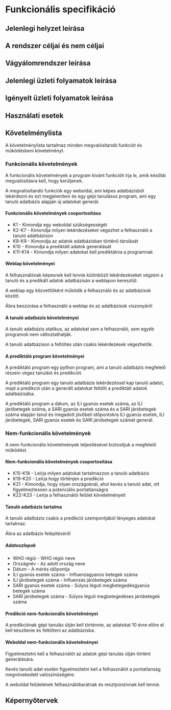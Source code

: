 # Funkcionális specifikáció

## Jelenlegi helyzet leírása

## A rendszer céljai és nem céljai

## Vágyálomrendszer leírása

## Jelenlegi üzleti folyamatok leírása

## Igényelt üzleti folyamatok leírása

## Használati esetek

## Követelménylista

A követelménylista tartalmaz minden megvalósítandó funkciót és működésbeni követelményt.

### Funkcionális követelmények

A funkcionális követelmények a program kívánt funkcióit írja le, amik később megvalósításra kell, hogy kerüljenek.

A megvalósítandó funkciók egy weboldal, ami képes adatbázisból lekérdezni és ezt megjeleníteni és egy gépi tanulásos program, ami egy tanuló adatbázis alapján új adatokat generál.

#### Funkcionális követelmények csoportosítása

- K1 - Kimondja egy weboldal szükségességét
- K2-K7 - Kimondja milyen lekérdezéseket végezhet a felhasználó a tanuló adatbázison
- K8-K9 - Kimondja az adatok adatbázisban történő tárolását
- K10 - Kimondja a prediktált adatok generálását
- K11-K14 - Kimondja milyen adatokat kell prediktálnia a programnak

#### Weblap követelményei

A felhasználónak képesnek kell lennie különböző lekérdezéseket végzeni a tanuló és a predikált adatok adatbázisán a weblapon keresztül.

A weblap egy közvetítőként működik a felhasználó és az adatbázisok között.

Ábra beszúrása a felhasználó a weblap és az adatbázisok viszonyáról

#### A tanuló adatbázis követelményei

A tanuló adatbázis statikus, az adatokat sem a felhasználó, sem egyéb programok nem változtathatják.

A tanuló adatbázison a feltöltés után csakis lekérdezések végezhetők.

#### A prediktáló program követelményei

A prediktáló program egy python program, ami a tanuló adatbázis megfelelő részein végez tanulást és predikciót.

A prediktáló program egy tanuló adatbázis lekérdezéssel kap tanuló adatot, majd a predikció után a generált adatokat feltölti a prediktált adatok adatbázisába.

A prediktáló program a dátum, az ILI gyanús esetek száma, az ILI járóbetegek száma, a SARI gyanús esetek száma és a SARI járóbetegek száma alapján tanul és megadott jövőbeli időpontokra ILI gyanús esetek, ILI járóbetegek, SARI gyanús esetek és SARI járóbetegek számát generál.

### Nem-funkcionális követelmények

A nem-funkcionális követelmények teljesítésével biztosítjuk a megfelelő működést.

#### Nem-funkcionális követelmények csoportosítása

- K15-K18 - Leírja milyen adatokat tartalmazzon a tanuló adatbázis
- K19-K20 - Leírja hogy történjen a predikció
- K21 - Kimondja, hogy olyan országoknál, ahol kevés a tanuló adat, ott figyelmeztessen a potenciális pontatlanságra
- K22-K23 - Leírja a felhasználói felület követelményeit

#### Tanuló adatbázis tartalma

A tanuló adatbázis csakis a predikció szempontjából lényeges adatokat tartalmaz.

Ábra az adatbázis felépítéséről

##### Adatoszlopok

- WHO régió - WHO régió neve
- Országnév - Az adott ország neve
- Dátum - A mérés időpontja
- ILI gyanús esetek száma - Influenzagyanús betegek száma
- ILI járóbetegek száma - Influenzás járóbetegek száma
- SARI gyanús esetek száma - Súlyos léguti megbetegedésgyanús betegek száma
- SARI járóbetegek száma - Súlyos léguti megbetegedéses járóbetegek száma

#### Predikció nem-funkcionális követelményei

A predikciónak gépi tanulás útján kell történnie, az adatokat 10 évre előre el kell készítenie és feltölteni az adatbázisba.

#### Weboldal nem-funkcionális követelményei

Figyelmeztetni kell a felhasználót az adatok gépi tanulás útján történt generálására.

Kevés tanuló adat esetén figyelmeztetni kell a felhasználót a pontatlanság megnövekedett valószínűségére.

A weboldal felületének felhasználóbarátnak és resztponzívnak kell lennie.

## Képernyőtervek
